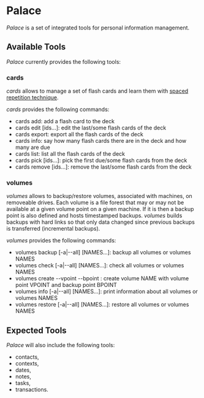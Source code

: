 # Palace

*Palace* is a set of integrated tools for personal information
management.

## Available Tools

*Palace* currently provides the following tools:

### cards

*cards* allows to manage a set of flash cards and learn them with
[spaced repetition technique](http://en.wikipedia.org/wiki/Spaced_repetition).

*cards* provides the following commands:
- cards add: add a flash card to the deck
- cards edit [ids...]: edit the last/some flash cards of the deck
- cards export: export all the flash cards of the deck
- cards info: say how many flash cards there are in the deck and how
  many are due
- cards list: list all the flash cards of the deck
- cards pick [ids...]: pick the first due/some flash cards from the
  deck
- cards remove [ids...]: remove the last/some flash cards from the
  deck

### volumes

*volumes* allows to backup/restore volumes, associated with machines,
on removeable drives.  Each volume is a file forest that may or may
not be available at a given volume point on a given machine.  If it is
then a backup point is also defined and hosts timestamped backups.
*volumes* builds backups with hard links so that only data changed
since previous backups is transferred (incremental backups).

*volumes* provides the following commands:
- volumes backup [-a|--all] [NAMES...]: backup all volumes or volumes
  NAMES
- volumes check [-a|--all] [NAMES...]: check all volumes or volumes
  NAMES
- volumes create --vpoint <VPOINT> --bpoint <BPOINT> <NAME>: create
  volume NAME with volume point VPOINT and backup point BPOINT
- volumes info [-a|--all] [NAMES...]: print information about all
  volumes or volumes NAMES
- volumes restore [-a|--all] [NAMES...]: restore all volumes or
  volumes NAMES

## Expected Tools

*Palace* will also include the following tools:
- contacts,
- contexts,
- dates,
- notes,
- tasks,
- transactions.
